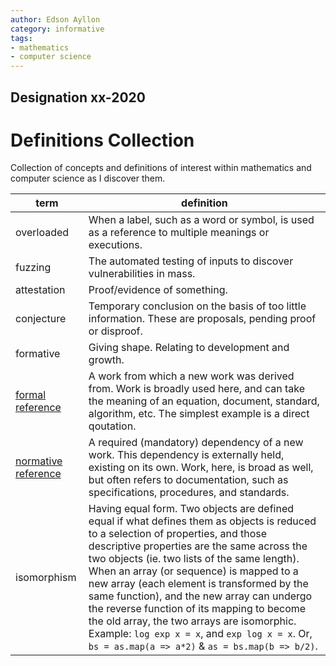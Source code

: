 ```yaml
---
author: Edson Ayllon
category: informative
tags: 
- mathematics 
- computer science
---
```

## Designation xx-2020
# Definitions Collection
Collection of concepts and definitions of interest within mathematics and computer science as I discover them.

term | definition
--|--
overloaded | When a label, such as a word or symbol, is used as a reference to multiple meanings or executions.
fuzzing | The automated testing of inputs to discover vulnerabilities in mass.
attestation | Proof/evidence of something.
conjecture | Temporary conclusion on the basis of too little information. These are proposals, pending proof or disproof. 
formative | Giving shape. Relating to development and growth.
[formal reference](https://quod.lib.umich.edu/j/jep/3336451.0009.205?view=text;rgn=main) | A work from which a new work was derived from. Work is broadly used here, and can take the meaning of an equation, document, standard, algorithm, etc. The simplest example is a direct qoutation.
[normative reference](https://www.iec.ch/standardsdev/resources/draftingpublications/directives/subdivision/normative_references.htm) | A required (mandatory) dependency of a new work. This dependency is externally held, existing on its own. Work, here, is broad as well, but often refers to documentation, such as specifications, procedures, and standards.
isomorphism | Having equal form. Two objects are defined equal if what defines them as objects is reduced to a selection of properties, and those descriptive properties are the same across the two objects (ie. two lists of the same length). When an array (or sequence) is mapped to a new array (each element is transformed by the same function), and the new array can undergo the reverse function of its mapping to become the old array, the two arrays are isomorphic. Example: `log exp x = x`, and `exp log x = x`. Or, `bs = as.map(a => a*2)` & `as = bs.map(b => b/2)`.
